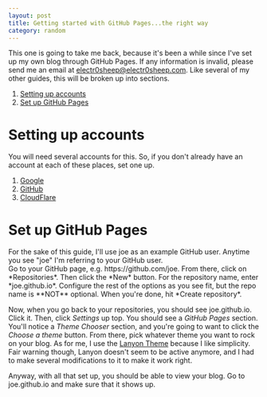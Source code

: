 ```yaml
---
layout: post
title: Getting started with GitHub Pages...the right way
category: random
---
```


This one is going to take me back, because it's been a while since I've set up
my own blog through GitHub Pages. If any information is invalid, please send me
an email at electr0sheep@electr0sheep.com. Like several of my other guides, this
will be broken up into sections.

1. [Setting up accounts](#setting-up-accounts)
2. [Set up GitHub Pages](#set-up-github-pages)

# Setting up accounts
You will need several accounts for this. So, if you don't already have an
account at each of these places, set one up.

1. [Google](https://accounts.google.com/SignUp)
2. [GitHub](https://github.com/join)
3. [CloudFlare](https://www.cloudflare.com/a/sign-up)

# Set up GitHub Pages
<div markdown="1" class="alert alert-info" role="alert">
For the sake of this guide, I'll use joe as an example GitHub user. Anytime you
see "joe" I'm referring to your GitHub user.
</div>
Go to your GitHub page, e.g. https://github.com/joe. From there, click on
*Repositories*. Then click the *New* button. For the repository name, enter
*joe.github.io*. Configure the rest of the options as you see fit, but the repo
name is **NOT** optional. When you're done, hit *Create repository*.

Now, when you go back to your repositories, you should see joe.github.io. Click
it. Then, click *Settings* up top. You should see a *GitHub Pages* section. You'll
notice a *Theme Chooser* section, and you're going to want to click the *Choose a theme*
button. From there, pick whatever theme you want to rock on your blog. As for me,
I use the [Lanyon Theme](https://github.com/poole/lanyon) because I like simplicity.
Fair warning though, Lanyon doesn't seem to be active anymore, and I had to make
several modifications to it to make it work right.

Anyway, with all that set up, you should be able to view your blog. Go to
joe.github.io and make sure that it shows up.
